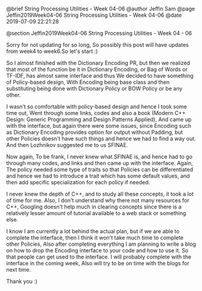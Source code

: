 @brief String Processing Utilities - Week 04-06
@author Jeffin Sam
@page Jeffin2019Week04-06 String Processing Utilities - Week 04-06
@date 2019-07-09 22:21:28

@section Jeffin2019Week04-06 String Processing Utilities - Week 04 - 06

Sorry for not updating for so long, So possibly this post will have updates from week4 to week6.So let's start :)

So I almost finished with the Dictionary Encoding PR, but then we realized that most of the function be it in Dictionary Encoding, or Bag of Words or TF-IDF, has almost same interface and thus We decided to have something of Policy-based design, With Encoding being base class and then substituting being done with Dictionary Policy or BOW Policy or be any other. 

I wasn't so comfortable with policy-based design and hence I took some time out, Went through some links, codes and also a book (Modern C++ Design: Generic Programming and Design Patterns Applied), And came up with the interface, but again there were some issues, since Encoding such as Dictionary Encoding provides option for output without Padding, but other Policies doesn't have such things and hence we had to find a way out. And then Lozhnikov suggested me to us SFINAE. 

Now again, To be frank, I never knew what SFINAE is, and hence had to go through many codes, and links and then came up with the interface. Again, The policy needed some type of traits so that Policies can be differentiated and hence we had to introduce a trait which has some default values, and then add specific specialization for each policy if needed.

I never knew the depth of C++, and to study all these concepts, it took a lot of time for me. Also, I don't understand why there not many resources for C++, Googling doesn't help much in clearing concepts since there is a relatively lesser amount of tutorial available to a web stack or something else.

I know I am currently a lot behind the actual plan, but if we are able to complete the interface, then I think it won't take much time to complete other Policies, Also after completing everything I am planning to write a blog on how to drop the Encoding interface to your code and how to use it. So that people can get used to the interface. I will probably complete with the interface in the coming week, Also will try to be on time with the blogs for next time.

Thank you :)

